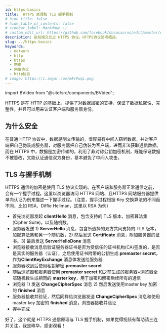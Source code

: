 ```yaml
---
id: https-basics
title:  HTTPS 原理和 TLS 握手机制
# hide_title: false
# hide_table_of_contents: false
# sidebar_label: Markdown :)
# custom_edit_url: https://github.com/facebook/docusaurus/edit/master/docs/api-doc-markdown.md
description: 前后端交互之 HTTPS 协议。HTTPS协议简明概述。
slug: ../https-basics
keywords:
  - network
  - http
  - https
  - 网络
  - 网络协议
  - http协议
# image: https://i.imgur.com/mErPwqL.png
---
```


import BVideo from "@site/src/components/BVideo";

<BVideo src="//player.bilibili.com/player.html?aid=286354956&bvid=BV1Ef4y1R7FW&cid=211589837&page=1" bsrc="https://www.bilibili.com/video/BV1Ef4y1R7FW/"/>

HTTPS 是在 HTTP 的基础上，提供了对数据加密的支持，保证了数据私密性、完整性，并且可以用来认证客户端和服务器身份。

## 为什么安全

在普通 HTTP 协议中，数据是明文传输的，很容易有中间人窃听数据，并对客户端把自己伪装成服务器，对服务器把自己伪装为客户端，进而非法获取通信数据。而在 HTTPS 中，数据是加密传输的，利用了非对称公钥加密机制，既能保证数据不被篡改，又能认证通信双方身份，基本避免了中间人攻击。

## TLS 与握手机制

HTTPS 通信的加密是使用 TLS 协议实现的。在客户端和服务器正常通信之前，会有一个握手过程。这里以浏览器访问 HTTPS 网站、且HTTPS 网站服务器提供单向认证为例来描述一下握手过程。（注意，握手过程根据 Key 交换算法的不同而不同，比如 RSA、Diffie Hellman，这里以 RSA 为例）

- 首先浏览器发起 **clientHello** 消息，包含支持的 TLS 版本，加密算法集(Cipher Suite)，以及随机数。
- 服务器发送 1) **ServerHello** 消息，包含所选择的双方共同支持的 TLS 版本，加密算法集和另一个随机数，2) 然后发送 **Certificate** 消息，附加服务器的证书。3) 最后发送 **ServerHelloDone** 消息
- 浏览器接收消息后验证服务器证书是否为受信任的证书机构(CA)签发的，是否是真实的服务器（认证），之后使用证书附带的公钥生成 **premaster secret，** 作为**ClientKeyExchange** 消息体发送给服务器
- 服务器收到后使用私钥解密 **premaster secret**
- 随后浏览器和服务器使用 **premaster secret** 和之前生成的服务器+浏览器全部随机数生成相同的 **master key**，用于加密和解密后续所有的通信
- 浏览器 1) 发送 **ChangeCipherSpec** 消息 2) 然后发送使用master key 加密的 **finished** 消息
- 服务器接收并验证，然后同样给浏览器发送 **ChangeCipherSpec** 消息和使用 master key 加密的 **finished** 消息，浏览器接收并验证
- 握手完成

好了，这个就是 HTTPS 通信原理与 TLS 握手机制，如果觉得视频有帮助请三连并关注，我是峰华，感谢观看！